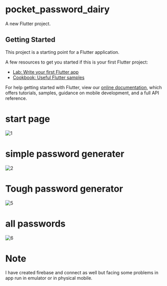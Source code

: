 # pocket_password_dairy

A new Flutter project.

## Getting Started

This project is a starting point for a Flutter application.

A few resources to get you started if this is your first Flutter project:

- [Lab: Write your first Flutter app](https://flutter.dev/docs/get-started/codelab)
- [Cookbook: Useful Flutter samples](https://flutter.dev/docs/cookbook)

For help getting started with Flutter, view our
[online documentation](https://flutter.dev/docs), which offers tutorials,
samples, guidance on mobile development, and a full API reference.

# start page
![1](https://user-images.githubusercontent.com/99950150/167291520-f57d6731-310d-4425-b15c-7dfc61fc04e5.png)

# simple password generater
![2](https://user-images.githubusercontent.com/99950150/167291522-5d3b7102-aad7-478b-a2dd-f23558362332.png) 

# Tough password  generator
![5](https://user-images.githubusercontent.com/99950150/167291525-9d115f46-5790-4e3b-b524-05f6ffdb10ba.png)
# all  passwords
![6](https://user-images.githubusercontent.com/99950150/167291527-18c65ef1-a15d-49cc-bac5-6ee0f937dd24.png)

# Note
   I have created firebase and connect as well but facing some problems in app run in emulator or in physical mobile.
